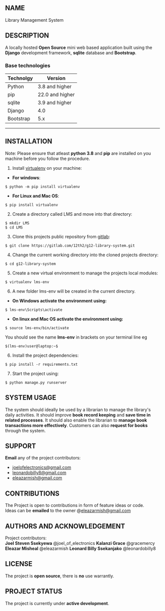 ## NAME
Library Management System

## DESCRIPTION
A locally hosted **Open Source** mini web based application built using the **Django** development framework, **sqlite** database and **Bootstrap**.

### Base technologies
|Technolgy     | Version         |
|------------- | -------------   |
|Python        | 3.8 and higher  |
|pip           | 22.0 and higher |
|sqlite        | 3.9 and higher  |
|Django        | 4.0             |
|Bootstrap     | 5.x             |

- - - -

## INSTALLATION
Note: Please ensure that atleast **python 3.8** and **pip** are installed on you machine before you follow the procedure. 

1. Install [virtualenv](https://docs.python.org) on your machine:
* __For windows__:  
```
$ python -m pip install virtualenv
```
* __For Linux and Mac OS__:  
```
$ pip install virtualenv 
```
2. Create a directory called LMS and move into that directory:   
```
$ mkdir LMS
$ cd LMS
```

3. Clone this projects public repository from [gitlab](https://gitlab.com):  
```
$ git clone https://gitlab.com/12th2/g12-library-system.git
```

4. Change the current working directory into the cloned projects directory:  
```
$ cd g12-library-system
```

5. Create a new virtual environment to manage the projects local modules:  
```
$ virtualenv lms-env
```

6. A new folder lms-env will be created in the current directory.  
* __On Windows activate the environment using:__   
```
$ lms-env\Scripts\activate
```

* __On linux and Mac OS activate the environment using:__   
```
$ source lms-env/bin/activate  
```

You should see the name __lms-env__ in brackets on your terminal line eg    
```
$(lms-env)user@laptop:~$
```

6. Install the project dependencies:  
```
$ pip install -r requirements.txt
```

7. Start the project using:    
```
$ python manage.py runserver
```

## SYSTEM USAGE
The system should ideally be used by a librarian to manage the library's daily activities. It should improve __book record keeping__ and __save time in related processes__. It should also enable the librarian to __manage book transactions more effectively__. 
Customers can also __request for books__ through the system.

## SUPPORT
__Email__ any of the project contributors:
* joelofelectronics@gmail.com
* leonardobilly8@gmail.com
* eleazarmish@gmail.com 

## CONTRIBUTIONS
The Project is open to contributions in form of feature ideas or code.   
Ideas can be __emailed__ to the owner @eleazarmish@gmail.com

## AUTHORS AND ACKNOWLEDGEMENT
Project contributors:  
__Joel Steven Ssekyewa__ @joel_of_electronics
__Kalanzi Grace__ @gracemercy
__Eleazar Misheal__ @eleazarmish
__Leonard Billy Ssekanjako__ @leonardobilly8

## LICENSE
The project is __open source__, there is __no__ use warrantly. 

## PROJECT STATUS
The project is currently under __active development__. 
